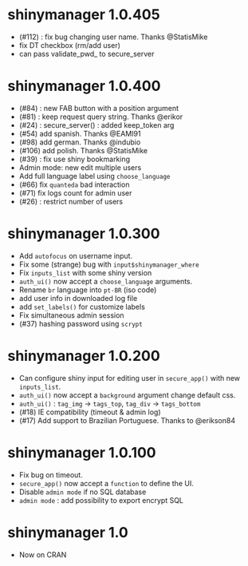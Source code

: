 # shinymanager 1.0.405

* (#112) : fix bug changing user name. Thanks @StatisMike
* fix DT checkbox (rm/add user)
* can pass validate_pwd_ to secure_server

# shinymanager 1.0.400

* (#84) : new FAB button with a position argument
* (#81) : keep request query string. Thanks @erikor 
* (#24) : secure_server() : added keep_token arg 
* (#54) add spanish. Thanks @EAMI91 
* (#98) add german. Thanks @indubio
* (#106) add polish. Thanks @StatisMike
* (#39) : fix use shiny bookmarking
* Admin mode: new edit multiple users
* Add full language label using `choose_language`
* (#66) fix ``quanteda`` bad interaction 
* (#71) fix logs count for admin user
* (#26) : restrict number of users

# shinymanager 1.0.300

* Add ``autofocus`` on username input.
* Fix some (strange) bug with ``input$shinymanager_where``
* Fix `inputs_list` with some shiny version
* `auth_ui()` now accept a `choose_language` arguments.
* Rename `br` language into `pt-BR` (iso code)
* add user info in downloaded log file
* add `set_labels()` for customize labels
* Fix simultaneous admin session
* (#37) hashing password using `scrypt`

# shinymanager 1.0.200

* Can configure shiny input for editing user in `secure_app()` with new `inputs_list`.
* `auth_ui()` now accept a `background` argument change default css.
* `auth_ui()` : `tag_img` -> `tags_top`, `tag_div` -> `tags_bottom`
* (#18) IE compatibility (timeout & admin log)
* (#17) Add support to Brazilian Portuguese. Thanks to @erikson84

# shinymanager 1.0.100

* Fix bug on timeout.
* `secure_app()` now accept a `function` to define the UI.
* Disable `admin mode` if no SQL database
* `admin mode` : add possibility to export encrypt SQL

# shinymanager 1.0

* Now on CRAN
      
      
